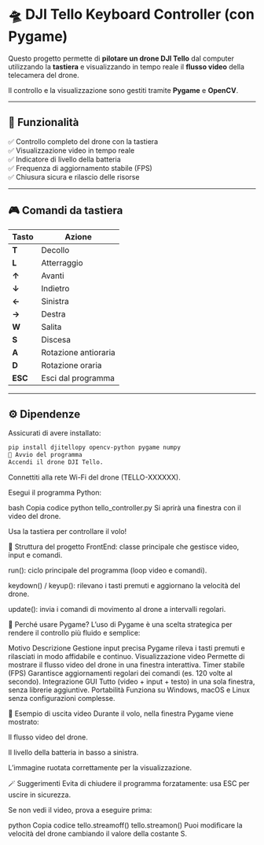 # 🛸 DJI Tello Keyboard Controller (con Pygame)

Questo progetto permette di **pilotare un drone DJI Tello** dal computer utilizzando la **tastiera** e visualizzando in tempo reale il **flusso video** della telecamera del drone.

Il controllo e la visualizzazione sono gestiti tramite **Pygame** e **OpenCV**.

---

## 🎯 Funzionalità

✅ Controllo completo del drone con la tastiera  
✅ Visualizzazione video in tempo reale  
✅ Indicatore di livello della batteria  
✅ Frequenza di aggiornamento stabile (FPS)  
✅ Chiusura sicura e rilascio delle risorse

---

## 🎮 Comandi da tastiera

| Tasto | Azione |
|-------|--------|
| **T** | Decollo |
| **L** | Atterraggio |
| **↑** | Avanti |
| **↓** | Indietro |
| **←** | Sinistra |
| **→** | Destra |
| **W** | Salita |
| **S** | Discesa |
| **A** | Rotazione antioraria |
| **D** | Rotazione oraria |
| **ESC** | Esci dal programma |

---

## ⚙️ Dipendenze

Assicurati di avere installato:

```bash
pip install djitellopy opencv-python pygame numpy
🚀 Avvio del programma
Accendi il drone DJI Tello.
```

Connettiti alla rete Wi-Fi del drone (TELLO-XXXXXX).

Esegui il programma Python:

bash
Copia codice
python tello_controller.py
Si aprirà una finestra con il video del drone.

Usa la tastiera per controllare il volo!

🧩 Struttura del progetto
FrontEnd: classe principale che gestisce video, input e comandi.

run(): ciclo principale del programma (loop video e comandi).

keydown() / keyup(): rilevano i tasti premuti e aggiornano la velocità del drone.

update(): invia i comandi di movimento al drone a intervalli regolari.

🧠 Perché usare Pygame?
L’uso di Pygame è una scelta strategica per rendere il controllo più fluido e semplice:

Motivo	Descrizione
Gestione input precisa	Pygame rileva i tasti premuti e rilasciati in modo affidabile e continuo.
Visualizzazione video	Permette di mostrare il flusso video del drone in una finestra interattiva.
Timer stabile (FPS)	Garantisce aggiornamenti regolari dei comandi (es. 120 volte al secondo).
Integrazione GUI	Tutto (video + input + testo) in una sola finestra, senza librerie aggiuntive.
Portabilità	Funziona su Windows, macOS e Linux senza configurazioni complesse.

🧰 Esempio di uscita video
Durante il volo, nella finestra Pygame viene mostrato:

Il flusso video del drone.

Il livello della batteria in basso a sinistra.

L’immagine ruotata correttamente per la visualizzazione.

🪄 Suggerimenti
Evita di chiudere il programma forzatamente: usa ESC per uscire in sicurezza.

Se non vedi il video, prova a eseguire prima:

python
Copia codice
tello.streamoff()
tello.streamon()
Puoi modificare la velocità del drone cambiando il valore della costante S.
